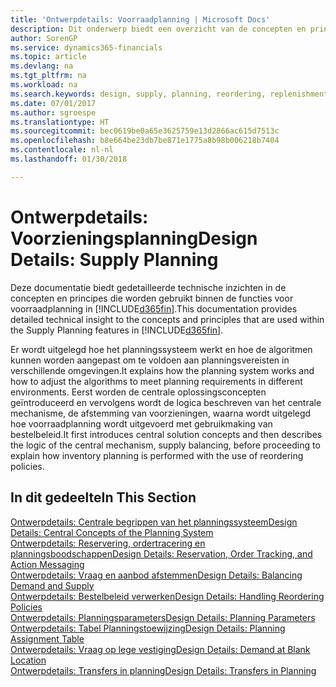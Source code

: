 ```yaml
---
title: 'Ontwerpdetails: Voorraadplanning | Microsoft Docs'
description: Dit onderwerp biedt een overzicht van de concepten en principes die worden gebruikt binnen de functies voor voorraadplanning in Finance and Operations, Business edition.
author: SorenGP
ms.service: dynamics365-financials
ms.topic: article
ms.devlang: na
ms.tgt_pltfrm: na
ms.workload: na
ms.search.keywords: design, supply, planning, reordering, replenishment
ms.date: 07/01/2017
ms.author: sgroespe
ms.translationtype: HT
ms.sourcegitcommit: bec0619be0a65e3625759e13d2866ac615d7513c
ms.openlocfilehash: b8e664be23db7be871e1775a8b98b006218b7404
ms.contentlocale: nl-nl
ms.lasthandoff: 01/30/2018

---
```

# <a name="design-details-supply-planning"></a><span data-ttu-id="66e51-103">Ontwerpdetails: Voorzieningsplanning</span><span class="sxs-lookup"><span data-stu-id="66e51-103">Design Details: Supply Planning</span></span>
<span data-ttu-id="66e51-104">Deze documentatie biedt gedetailleerde technische inzichten in de concepten en principes die worden gebruikt binnen de functies voor voorraadplanning in [!INCLUDE[d365fin](includes/d365fin_md.md)].</span><span class="sxs-lookup"><span data-stu-id="66e51-104">This documentation provides detailed technical insight to the concepts and principles that are used within the Supply Planning features in [!INCLUDE[d365fin](includes/d365fin_md.md)].</span></span>  

<span data-ttu-id="66e51-105">Er wordt uitgelegd hoe het planningssysteem werkt en hoe de algoritmen kunnen worden aangepast om te voldoen aan planningsvereisten in verschillende omgevingen.</span><span class="sxs-lookup"><span data-stu-id="66e51-105">It explains how the planning system works and how to adjust the algorithms to meet planning requirements in different environments.</span></span> <span data-ttu-id="66e51-106">Eerst worden de centrale oplossingsconcepten geïntroduceerd en vervolgens wordt de logica beschreven van het centrale mechanisme, de afstemming van voorzieningen, waarna wordt uitgelegd hoe voorraadplanning wordt uitgevoerd met gebruikmaking van bestelbeleid.</span><span class="sxs-lookup"><span data-stu-id="66e51-106">It first introduces central solution concepts and then describes the logic of the central mechanism, supply balancing, before proceeding to explain how inventory planning is performed with the use of reordering policies.</span></span>  

## <a name="in-this-section"></a><span data-ttu-id="66e51-107">In dit gedeelte</span><span class="sxs-lookup"><span data-stu-id="66e51-107">In This Section</span></span>  
[<span data-ttu-id="66e51-108">Ontwerpdetails: Centrale begrippen van het planningssysteem</span><span class="sxs-lookup"><span data-stu-id="66e51-108">Design Details: Central Concepts of the Planning System</span></span>](design-details-central-concepts-of-the-planning-system.md)  
[<span data-ttu-id="66e51-109">Ontwerpdetails: Reservering, ordertracering en planningsboodschappen</span><span class="sxs-lookup"><span data-stu-id="66e51-109">Design Details: Reservation, Order Tracking, and Action Messaging</span></span>](design-details-reservation-order-tracking-and-action-messaging.md)  
[<span data-ttu-id="66e51-110">Ontwerpdetails: Vraag en aanbod afstemmen</span><span class="sxs-lookup"><span data-stu-id="66e51-110">Design Details: Balancing Demand and Supply</span></span>](design-details-balancing-demand-and-supply.md)  
[<span data-ttu-id="66e51-111">Ontwerpdetails: Bestelbeleid verwerken</span><span class="sxs-lookup"><span data-stu-id="66e51-111">Design Details: Handling Reordering Policies</span></span>](design-details-handling-reordering-policies.md)  
[<span data-ttu-id="66e51-112">Ontwerpdetails: Planningsparameters</span><span class="sxs-lookup"><span data-stu-id="66e51-112">Design Details: Planning Parameters</span></span>](design-details-planning-parameters.md)  
[<span data-ttu-id="66e51-113">Ontwerpdetails: Tabel Planningstoewijzing</span><span class="sxs-lookup"><span data-stu-id="66e51-113">Design Details: Planning Assignment Table</span></span>](design-details-planning-assignment-table.md)  
[<span data-ttu-id="66e51-114">Ontwerpdetails: Vraag op lege vestiging</span><span class="sxs-lookup"><span data-stu-id="66e51-114">Design Details: Demand at Blank Location</span></span>](design-details-demand-at-blank-location.md)  
[<span data-ttu-id="66e51-115">Ontwerpdetails: Transfers in planning</span><span class="sxs-lookup"><span data-stu-id="66e51-115">Design Details: Transfers in Planning</span></span>](design-details-transfers-in-planning.md)

